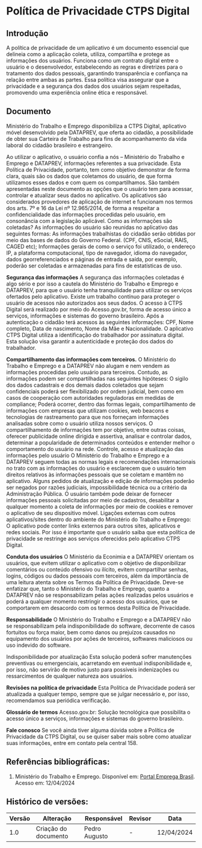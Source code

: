 # Política de Privacidade CTPS Digital

## Introdução
A política de privacidade de um aplicativo é um documento essencial que delineia como a aplicação coleta, utiliza, compartilha e protege as informações dos usuários. Funciona como um contrato digital entre o usuário e o desenvolvedor, estabelecendo as regras e diretrizes para o tratamento dos dados pessoais, garantindo transparência e confiança na relação entre ambas as partes. Essa política visa assegurar que a privacidade e a segurança dos dados dos usuários sejam respeitadas, promovendo uma experiência online ética e responsável.

## Documento
Ministério do Trabalho e Emprego disponibiliza a CTPS Digital, aplicativo móvel desenvolvido pela DATAPREV, que oferta ao cidadão, a possibilidade de obter sua Carteira de Trabalho para fins de acompanhamento da vida laboral do cidadão brasileiro e estrangeiro.

Ao utilizar o aplicativo, o usuário confia a nós – Ministério do Trabalho e Emprego e DATAPREV, informações referentes a sua privacidade. Esta Política de Privacidade, portanto, tem como objetivo demonstrar de forma clara, quais são os dados que coletamos do usuário, de que forma utilizamos esses dados e com quem os compartilhamos. São também apresentadas neste documento as opções que o usuário tem para acessar, controlar e atualizar seus dados no aplicativo.
Os aplicativos são considerados provedores de aplicação de internet e funcionam nos termos dos arts. 7º e 16 da Lei nº 12.965/2014, de forma a respeitar a confidencialidade das informações procedidas pelo usuário, em consonância com a legislação aplicável.
Como as informações são coletadas?
As informações do usuário são reunidas no aplicativo das seguintes formas:
As informações trabalhistas do cidadão serão obtidas por meio das bases de dados do Governo Federal. (CPF, CNIS, eSocial, RAIS, CAGED etc);
Informações gerais de como o serviço foi utilizado, o endereço IP, a plataforma computacional, tipo de navegador, idioma do navegador, dados georreferenciados e páginas de entrada e saída, por exemplo, poderão ser coletadas e armazenadas para fins de estatísticas de uso.

**Segurança das informações**
A segurança das informações coletadas é algo sério e por isso a cautela do Ministério do Trabalho e Emprego e DATAPREV, para que o usuário tenha tranquilidade para utilizar os serviços ofertados pelo aplicativo.
Existe um trabalho contínuo para proteger o usuário de acessos não autorizados aos seus dados.
O acesso à CTPS Digital será realizado por meio do Acesso.gov.br, forma de acesso único a serviços, informações e sistemas do governo brasileiro. Após a autenticação o cidadão terá acessos às seguintes informações: CPF, Nome completo, Data de nascimento, Nome da Mãe e Nacionalidade. O aplicativo CTPS Digital utiliza a identificação do trabalhador por assinatura digital. Esta solução visa garantir a autenticidade e proteção dos dados do trabalhador.

**Compartilhamento das informações com terceiros.**
O Ministério do Trabalho e Emprego e a DATAPREV não alugam e nem vendem as informações procedidas pelo usuário para terceiros. Contudo, as informações podem ser compartilhadas nas seguintes hipóteses:
O sigilo dos dados cadastrais e dos demais dados coletados que sejam confidenciais poderá ser flexibilizado por ordem judicial, bem como em casos de cooperação com autoridades reguladoras em medidas de compliance;
Poderá ocorrer, dentro das formas legais, compartilhamento de informações com empresas que utilizam cookies, web beacons e tecnologias de rastreamento para que nos forneçam informações analisadas sobre como o usuário utiliza nossos serviços.
O compartilhamento de informações tem por objetivo, entre outras coisas, oferecer publicidade online dirigida e assertiva, analisar e controlar dados, determinar a popularidade de determinados conteúdos e entender melhor o comportamento do usuário na rede.
Controle, acesso e atualização das informações pelo usuário
O Ministério do Trabalho e Emprego e a DATAPREV seguem todas as normas legais e recomendações internacionais no trato com as informações do usuário e esclarecem que o usuário tem direitos relativos às informações pessoais que se coletam e mantêm no aplicativo.
Alguns pedidos de atualização e edição de informações poderão ser negados por razões judiciais, impossibilidade técnica ou a critério da Administração Pública.
O usuário também pode deixar de fornecer informações pessoais solicitadas por meio de cadastros, desabilitar a qualquer momento a coleta de informações por meio de cookies e remover o aplicativo de seu dispositivo móvel.
Ligações externas com outros aplicativos/sites dentro do ambiente do Ministério do Trabalho e Emprego:
O aplicativo pode conter links externos para outros sites, aplicativos e redes sociais. Por isso é importante que o usuário saiba que esta política de privacidade se restringe aos serviços oferecidos pelo aplicativo CTPS Digital.

**Conduta dos usuários**
O Ministério da Econimia e a DATAPREV orientam os usuários, que evitem utilizar o aplicativo com o objetivo de disponibilizar comentários ou conteúdo ofensivo ou ilícito, evitem compartilhar senhas, logins, códigos ou dados pessoais com terceiros, além da importância de uma leitura atenta sobre os Termos da Política de Privacidade. Deve-se enfatizar que, tanto o Ministério do Trabalho e Emprego, quanto a DATAPREV não se responsabilizam pelas ações realizadas pelos usuários e poderá a qualquer momento restringir o acesso dos usuários, que se comportarem em desacordo com os termos desta Política de Privacidade.

**Responsabilidade**
O Ministério do Trabalho e Emprego e a DATAPREV não se responsabilizam pela indisponibilidade do software, decorrente de casos fortuitos ou força maior, bem como danos ou prejuízos causados no equipamento dos usuários por ações de terceiros, softwares maliciosos ou uso indevido do software.

Indisponibilidade por atualização
Esta solução poderá sofrer manutenções preventivas ou emergenciais, acarretando em eventual indisponibilidade e, por isso, não servirão de motivo justo para possíveis indenizações ou ressarcimentos de qualquer natureza aos usuários.

**Revisões na política de privacidade**
Esta Política de Privacidade poderá ser atualizada a qualquer tempo, sempre que se julgar necessário e, por isso, recomendamos sua periódica verificação.

**Glossário de termos**
Acesso.gov.br: Solução tecnológica que possibilita o acesso único a serviços, informações e sistemas do governo brasileiro.

**Fale conosco**
Se você ainda tiver alguma dúvida sobre a Política de Privacidade da CTPS Digital, ou se quiser saber mais sobre como atualizar suas informações, entre em contato pela central 158.

## Referências bibliográficas:

   1. Ministério do Trabalho e Emprego. Disponível em: [Portal Emprega Brasil](https://empregabrasil.mte.gov.br/politica-de-privacidade/). Acesso em: 12/04/2024

 ## Histórico de versões:
 
| Versão | Alteração | Responsável | Revisor | Data |
| - | - | - | - | - |
| 1.0 | Criação do documento| Pedro Augusto | - | 12/04/2024|
